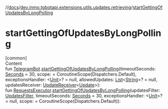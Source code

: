 //[docs](../../index.md)/[dev.inmo.tgbotapi.extensions.utils.updates.retrieving](index.md)/[startGettingOfUpdatesByLongPolling](start-getting-of-updates-by-long-polling.md)



# startGettingOfUpdatesByLongPolling  
[common]  
Content  
fun [TelegramBot](../dev.inmo.tgbotapi.bot/index.md#%5Bdev.inmo.tgbotapi.bot%2FTelegramBot%2F%2F%2FPointingToDeclaration%2F%5D%2FClasslikes%2F625018081).[startGettingOfUpdatesByLongPolling](start-getting-of-updates-by-long-polling.md)(timeoutSeconds: [Seconds](../dev.inmo.tgbotapi.types/index.md#%5Bdev.inmo.tgbotapi.types%2FSeconds%2F%2F%2FPointingToDeclaration%2F%5D%2FClasslikes%2F625018081) = 30, scope:  = CoroutineScope(Dispatchers.Default), exceptionsHandler: <[Unit](https://kotlinlang.org/api/latest/jvm/stdlib/kotlin/-unit/index.html)>? = null, allowedUpdates: [List](https://kotlinlang.org/api/latest/jvm/stdlib/kotlin.collections/-list/index.html)<[String](https://kotlinlang.org/api/latest/jvm/stdlib/kotlin/-string/index.html)>? = null, updatesReceiver: [UpdateReceiver](../dev.inmo.tgbotapi.updateshandlers/index.md#%5Bdev.inmo.tgbotapi.updateshandlers%2FUpdateReceiver%2F%2F%2FPointingToDeclaration%2F%5D%2FClasslikes%2F625018081)<[Update](../dev.inmo.tgbotapi.types.update.abstracts/-update/index.md)>):   
fun [RequestsExecutor](../dev.inmo.tgbotapi.bot/-requests-executor/index.md).[startGettingOfUpdatesByLongPolling](start-getting-of-updates-by-long-polling.md)(updatesFilter: [UpdatesFilter](../dev.inmo.tgbotapi.updateshandlers/-updates-filter/index.md), timeoutSeconds: [Seconds](../dev.inmo.tgbotapi.types/index.md#%5Bdev.inmo.tgbotapi.types%2FSeconds%2F%2F%2FPointingToDeclaration%2F%5D%2FClasslikes%2F625018081) = 30, exceptionsHandler: <[Unit](https://kotlinlang.org/api/latest/jvm/stdlib/kotlin/-unit/index.html)>? = null, scope:  = CoroutineScope(Dispatchers.Default)):   



